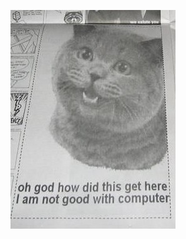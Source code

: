 ![Meme: Oh god how did this get here I am not good with computer](https://raw.githubusercontent.com/BillyWM/BillyWM/master/notgoodwithcomputer.jpeg)

<!--
**BillyWM/BillyWM** is a ✨ _special_ ✨ repository because its `README.md` (this file) appears on your GitHub profile.

Here are some ideas to get you started:

- 🔭 I’m currently working on ...
- 🌱 I’m currently learning ...
- 👯 I’m looking to collaborate on ...
- 🤔 I’m looking for help with ...
- 💬 Ask me about ...
- 📫 How to reach me: ...
- 😄 Pronouns: ...
- ⚡ Fun fact: ...
-->
